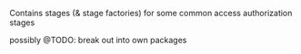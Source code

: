 Contains stages (& stage factories) for some common access authorization stages

possibly @TODO: break out into own packages